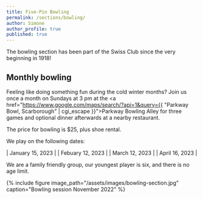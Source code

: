 ```yaml
---
title: Five-Pin Bowling
permalink: /sections/bowling/
author: Simone
author_profile: true
published: true
---
```


The bowling section has been part of the Swiss Club since the very beginning in
1918!

## Monthly bowling

Feeling like doing something fun during the cold winter months? Join us once a
month on Sundays at 3 pm at the <i class="fas fa-map-marked-alt"></i> <a
href="https://www.google.com/maps/search/?api=1&query={{ "Parkway Bowl,
Scarborough" | cgi_escape }}">Parkway Bowling Alley</a> for three games and
optional dinner afterwards at a nearby restaurant.

The price for bowling is \$25, plus shoe rental.

We play on the following dates:

| January 15, 2023 |
| Febuary 12, 2023 |
| March 12, 2023   |
| April 16, 2023   |

We are a family friendly group, our youngest player is six, and there is no age
limit.

{% include figure image_path="/assets/images/bowling-section.jpg"
caption="Bowling session November 2022" %}
